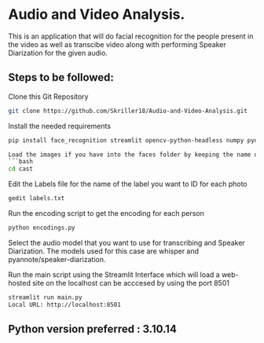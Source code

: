 # Audio and Video Analysis.

This is an application that will do facial recognition for the people present in the video as well as transcibe video along with performing Speaker Diarization for the given audio.

## Steps to be followed:

Clone this Git Repository
```bash
git clone https://github.com/Skriller18/Audio-and-Video-Analysis.git
```

Install the needed requirements
```bash
pip install face_recognition streamlit opencv-python-headless numpy pydub torch sounddevice wave openai-whisper openai Pillow pyannote.audio mtcnn```

Load the images if you have into the faces folder by keeping the name of the image as the name of the label
```bash
cd cast
```

Edit the Labels file for the name of the label you want to ID for each photo
```bash
gedit labels.txt
```

Run the encoding script to get the encoding for each person
```bash
python encodings.py
```

Select the audio model that you want to use for transcribing and Speaker Diarization. The models used for this case are whisper and pyannote/speaker-diarization.

Run the main script using the Streamlit Interface which will load a web-hosted site on the localhost can be acccesed by using the port 8501
```bash
streamlit run main.py
Local URL: http://localhost:8501
```

## Python version preferred : 3.10.14
